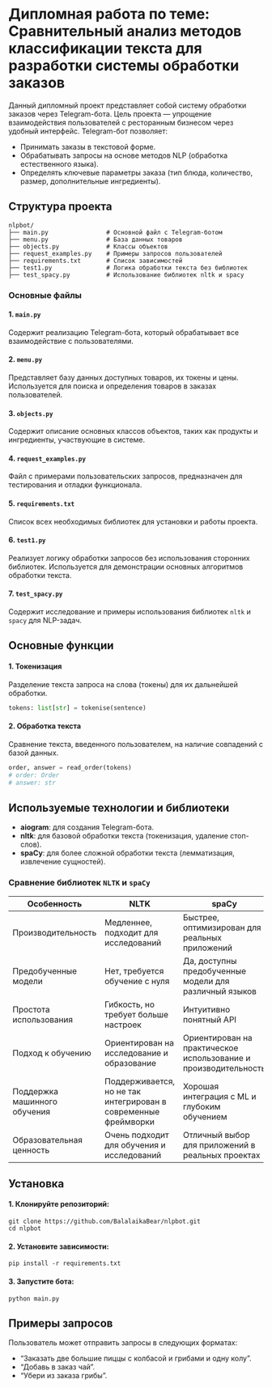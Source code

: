 # Дипломная работа по теме: Сравнительный анализ методов классификации текста для разработки системы обработки заказов

Данный дипломный проект представляет собой систему обработки заказов через Telegram-бота. Цель проекта — упрощение
взаимодействия пользователей с ресторанным бизнесом через удобный интерфейс. Telegram-бот позволяет:

- Принимать заказы в текстовой форме.
- Обрабатывать запросы на основе методов NLP (обработка естественного языка).
- Определять ключевые параметры заказа (тип блюда, количество, размер, дополнительные ингредиенты).

## Структура проекта

```
nlpbot/
├── main.py                # Основной файл с Telegram-ботом
├── menu.py                # База данных товаров
├── objects.py             # Классы объектов
├── request_examples.py    # Примеры запросов пользователей
├── requirements.txt       # Список зависимостей
├── test1.py               # Логика обработки текста без библиотек
├── test_spacy.py          # Использование библиотек nltk и spacy
```

### Основные файлы

#### 1. `main.py`

Содержит реализацию Telegram-бота, который обрабатывает все взаимодействие с пользователями.

#### 2. `menu.py`

Представляет базу данных доступных товаров, их токены и цены. Используется для поиска и определения товаров в заказах
пользователей.

#### 3. `objects.py`

Содержит описание основных классов объектов, таких как продукты и ингредиенты, участвующие в системе.

#### 4. `request_examples.py`

Файл с примерами пользовательских запросов, предназначен для тестирования и отладки функционала.

#### 5. `requirements.txt`

Список всех необходимых библиотек для установки и работы проекта.

#### 6. `test1.py`

Реализует логику обработки запросов без использования сторонних библиотек. Используется для демонстрации основных
алгоритмов обработки текста.

#### 7. `test_spacy.py`

Содержит исследование и примеры использования библиотек `nltk` и `spacy` для NLP-задач.

## Основные функции

#### 1. Токенизация

Разделение текста запроса на слова (токены) для их дальнейшей обработки.

```python
tokens: list[str] = tokenise(sentence)
```

#### 2. Обработка текста

Сравнение текста, введенного пользователем, на наличие совпадений с базой данных.

```python
order, answer = read_order(tokens)
# order: Order
# answer: str
```

## Используемые технологии и библиотеки

- **aiogram**: для создания Telegram-бота.
- **nltk**: для базовой обработки текста (токенизация, удаление стоп-слов).
- **spaCy**: для более сложной обработки текста (лемматизация, извлечение сущностей).

### Сравнение библиотек `NLTK` и `spaCy`

| Особенность                  | NLTK                                                            | spaCy                                                           |
|------------------------------|-----------------------------------------------------------------|-----------------------------------------------------------------|
| Производительность           | Медленнее, подходит для исследований                            | Быстрее, оптимизирован для реальных приложений                  |
| Предобученные модели         | Нет, требуется обучение с нуля                                  | Да, доступны предобученные модели для различный языков          |
| Простота использования       | Гибкость, но требует больше настроек                            | Интуитивно понятный API                                         |
| Подход к обучению            | Ориентирован на исследование и образование                      | Ориентирован на практическое использование и производительность |
| Поддержка машинного обучения | Поддерживается, но не так интегрирован в современные фреймворки | Хорошая интеграция с ML и глубоким обучением                    |
| Образовательная ценность     | Очень подходит для обучения и исследований                      | Отличный выбор для приложений в реальных проектах               |

## Установка

#### 1. Клонируйте репозиторий:

```
git clone https://github.com/BalalaikaBear/nlpbot.git
cd nlpbot
```

#### 2. Установите зависимости:

```
pip install -r requirements.txt
```

#### 3. Запустите бота:

```
python main.py
```

## Примеры запросов

Пользователь может отправить запросы в следующих форматах:

- “Заказать две большие пиццы с колбасой и грибами и одну колу”.
- “Добавь в заказ чай”.
- “Убери из заказа грибы”.
